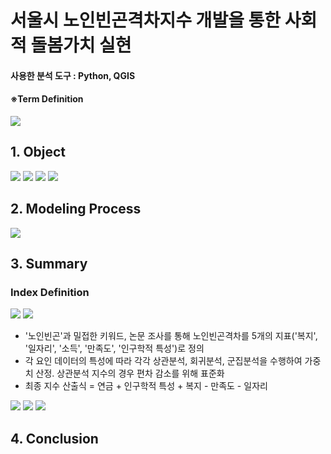 # 서울시 노인빈곤격차지수 개발을 통한 사회적 돌봄가치 실현
#### 사용한 분석 도구 : Python, QGIS
#### ※Term Definition
<img src="https://user-images.githubusercontent.com/76424262/217400021-5f6663a1-ff0c-4289-b4c0-f816c9c14443.PNG">

## 1. Object
<img src="https://user-images.githubusercontent.com/76424262/217398017-fc055399-c85b-4bcf-a0f5-a56638857a81.PNG">
<img src="https://user-images.githubusercontent.com/76424262/217398125-689290af-bcf8-4cfd-be9c-f26e90868387.PNG">
<img src="https://user-images.githubusercontent.com/76424262/217399947-e08fb682-526b-4ebe-b947-2d6eb24b1987.PNG">
<img src="https://user-images.githubusercontent.com/76424262/217400096-ba61e72b-2110-4441-bce6-b191ba316ae6.PNG">

## 2. Modeling Process
<img src="https://user-images.githubusercontent.com/76424262/217400141-06e3a259-c1a0-4f14-b1e8-0957b72f6606.PNG">

## 3. Summary

### Index Definition
<img src="https://user-images.githubusercontent.com/76424262/217400200-3da58d4d-40f4-499f-9291-71b852b40fee.PNG">
<img src="https://user-images.githubusercontent.com/76424262/217400253-61611783-5531-4b87-8564-7cfa8a8db225.PNG">

- '노인빈곤'과 밀접한 키워드, 논문 조사를 통해 노인빈곤격차를 5개의 지표('복지', '일자리', '소득', '만족도', '인구학적 특성')로 정의
- 각 요인 데이터의 특성에 따라 각각 상관분석, 회귀분석, 군집분석을 수행하여 가중치 산정. 상관분석 지수의 경우 편차 감소를 위해 표준화
- 최종 지수 산출식 = 연금 + 인구학적 특성 + 복지 - 만족도 - 일자리

<img src="https://user-images.githubusercontent.com/76424262/217400339-5c881b64-33f4-43b1-8092-7ea6d635f918.PNG">
<img src="https://user-images.githubusercontent.com/76424262/217400491-26c2c743-cf94-4d5e-a2cd-b7413ca08173.PNG">
<img src="https://user-images.githubusercontent.com/76424262/217400557-34c6bda7-a2b7-4aaf-8f3e-1552a5cb6e55.PNG">

## 4. Conclusion
